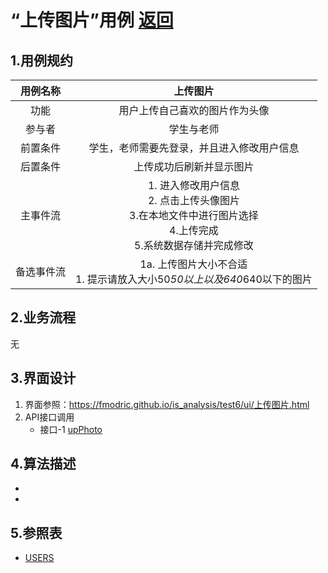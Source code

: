# “上传图片”用例 [返回](../README.md)

## 1.用例规约

|用例名称|上传图片|
|:---:|:--:|
|功能|用户上传自己喜欢的图片作为头像|
|参与者|学生与老师|
|前置条件|学生，老师需要先登录，并且进入修改用户信息|
|后置条件|上传成功后刷新并显示图片|
|主事件流|<div>1. 进入修改用户信息</div><div>2. 点击上传头像图片</div><div>3.在本地文件中进行图片选择</div><div>4.上传完成</div><div>5.系统数据存储并完成修改</div>|
|备选事件流|<div>1a. 上传图片大小不合适</div><div>1. 提示请放入大小50*50以上以及640*640以下的图片</div>
## 2.业务流程 

无

## 3.界面设计
1. 界面参照：https://fmodric.github.io/is_analysis/test6/ui/上传图片.html
2. API接口调用 
    * 接口-1 [upPhoto](../接口/upPhoto.md)


## 4.算法描述
* 
* 
## 5.参照表
* [USERS](../数据库文件设计.md)
